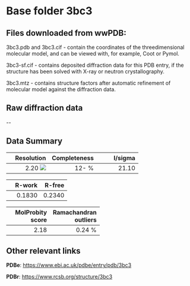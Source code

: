 # Base folder 3bc3

## Files downloaded from wwPDB:

3bc3.pdb and 3bc3.cif - contain the coordinates of the threedimensional molecular model, and can be viewed with, for example, Coot or Pymol.

3bc3-sf.cif - contains deposited diffraction data for this PDB entry, if the structure has been solved with X-ray or neutron crystallography.

3bc3.mtz - contains structure factors after automatic refinement of molecular model against the diffraction data.

## Raw diffraction data

--<br> 

## Data Summary
|   | Resolution | Completeness| I/sigma |
|---|-------------:|----------------:|--------------:|
|   |2.20 <img src="https://latex.codecogs.com/svg.latex?{\mbox{\normalfont\AA}}"/>|  12- %|<img width=50/>21.10|

|   | **R-work**| **R-free**   
|---|-------------:|----------------:|           
||0.1830|0.2340|

|   |**MolProbity<br>score**| **Ramachandran<br>outliers** 
|---|-------------:|----------------:|
||2.18|0.24 %|

## Other relevant links 
**PDBe**:  https://www.ebi.ac.uk/pdbe/entry/pdb/3bc3
 
**PDBr**: https://www.rcsb.org/structure/3bc3 

